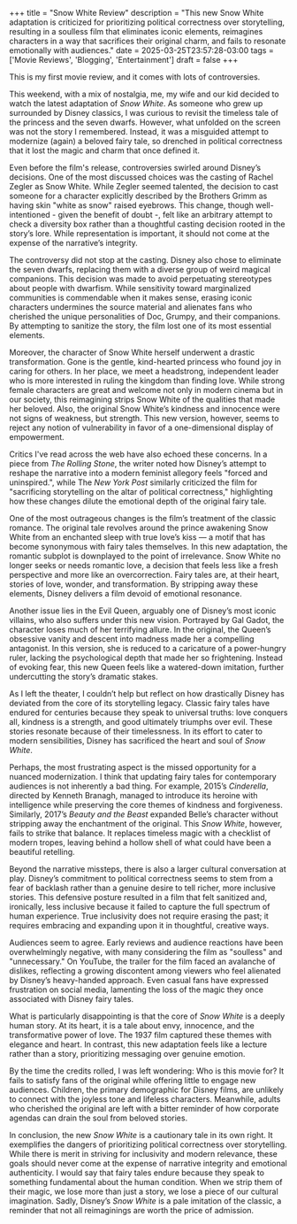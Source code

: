 +++
title = "Snow White Review"
description = "This new Snow White adaptation is criticized for prioritizing political correctness over storytelling, resulting in a soulless film that eliminates iconic elements, reimagines characters in a way that sacrifices their original charm, and fails to resonate emotionally with audiences."
date = 2025-03-25T23:57:28-03:00
tags = ['Movie Reviews', 'Blogging', 'Entertainment']
draft = false
+++

This is my first movie review, and it comes with lots of controversies.

This weekend, with a mix of nostalgia, me, my wife and our kid decided to watch the latest adaptation of *Snow White*. As someone who grew up surrounded by Disney classics, I was curious to revisit the timeless tale of the princess and the seven dwarfs. However, what unfolded on the screen was not the story I remembered. Instead, it was a misguided attempt to modernize (again) a beloved fairy tale, so drenched in political correctness that it lost the magic and charm that once defined it.

Even before the film's release, controversies swirled around Disney’s decisions. One of the most discussed choices was the casting of Rachel Zegler as Snow White. While Zegler seemed talented, the decision to cast someone for a character explicitly described by the Brothers Grimm as having skin "white as snow" raised eyebrows. This change, though well-intentioned - given the benefit of doubt -, felt like an arbitrary attempt to check a diversity box rather than a thoughtful casting decision rooted in the story’s lore. While representation is important, it should not come at the expense of the narrative’s integrity.

The controversy did not stop at the casting. Disney also chose to eliminate the seven dwarfs, replacing them with a diverse group of weird magical companions. This decision was made to avoid perpetuating stereotypes about people with dwarfism. While sensitivity toward marginalized communities is commendable when it makes sense, erasing iconic characters undermines the source material and alienates fans who cherished the unique personalities of Doc, Grumpy, and their companions. By attempting to sanitize the story, the film lost one of its most essential elements.

Moreover, the character of Snow White herself underwent a drastic transformation. Gone is the gentle, kind-hearted princess who found joy in caring for others. In her place, we meet a headstrong, independent leader who is more interested in ruling the kingdom than finding love. While strong female characters are great and welcome not only in modern cinema but in our society, this reimagining strips Snow White of the qualities that made her beloved. Also, the original Snow White’s kindness and innocence were not signs of weakness, but strength. This new version, however, seems to reject any notion of vulnerability in favor of a one-dimensional display of empowerment.

Critics I've read across the web have also echoed these concerns. In a piece from *The Rolling Stone*, the writer noted how Disney’s attempt to reshape the narrative into a modern feminist allegory feels "forced and uninspired.", while The *New York Post* similarly criticized the film for "sacrificing storytelling on the altar of political correctness," highlighting how these changes dilute the emotional depth of the original fairy tale.

One of the most outrageous changes is the film’s treatment of the classic romance. The original tale revolves around the prince awakening Snow White from an enchanted sleep with true love’s kiss — a motif that has become synonymous with fairy tales themselves. In this new adaptation, the romantic subplot is downplayed to the point of irrelevance. Snow White no longer seeks or needs romantic love, a decision that feels less like a fresh perspective and more like an overcorrection. Fairy tales are, at their heart, stories of love, wonder, and transformation. By stripping away these elements, Disney delivers a film devoid of emotional resonance.

Another issue lies in the Evil Queen, arguably one of Disney’s most iconic villains, who also suffers under this new vision. Portrayed by Gal Gadot, the character loses much of her terrifying allure. In the original, the Queen’s obsessive vanity and descent into madness made her a compelling antagonist. In this version, she is reduced to a caricature of a power-hungry ruler, lacking the psychological depth that made her so frightening. Instead of evoking fear, this new Queen feels like a watered-down imitation, further undercutting the story’s dramatic stakes.

As I left the theater, I couldn’t help but reflect on how drastically Disney has deviated from the core of its storytelling legacy. Classic fairy tales have endured for centuries because they speak to universal truths: love conquers all, kindness is a strength, and good ultimately triumphs over evil. These stories resonate because of their timelessness. In its effort to cater to modern sensibilities, Disney has sacrificed the heart and soul of *Snow White*.

Perhaps, the most frustrating aspect is the missed opportunity for a nuanced modernization. I think that updating fairy tales for contemporary audiences is not inherently a bad thing. For example, 2015’s *Cinderella*, directed by Kenneth Branagh, managed to introduce its heroine with intelligence while preserving the core themes of kindness and forgiveness. Similarly, 2017’s *Beauty and the Beast* expanded Belle’s character without stripping away the enchantment of the original. This *Snow White*, however, fails to strike that balance. It replaces timeless magic with a checklist of modern tropes, leaving behind a hollow shell of what could have been a beautiful retelling.

Beyond the narrative missteps, there is also a larger cultural conversation at play. Disney’s commitment to political correctness seems to stem from a fear of backlash rather than a genuine desire to tell richer, more inclusive stories. This defensive posture resulted in a film that felt sanitized and, ironically, less inclusive because it failed to capture the full spectrum of human experience. True inclusivity does not require erasing the past; it requires embracing and expanding upon it in thoughtful, creative ways.

Audiences seem to agree. Early reviews and audience reactions have been overwhelmingly negative, with many considering the film as "soulless" and "unnecessary." On YouTube, the trailer for the film faced an avalanche of dislikes, reflecting a growing discontent among viewers who feel alienated by Disney’s heavy-handed approach. Even casual fans have expressed frustration on social media, lamenting the loss of the magic they once associated with Disney fairy tales.

What is particularly disappointing is that the core of *Snow White* is a deeply human story. At its heart, it is a tale about envy, innocence, and the transformative power of love. The 1937 film captured these themes with elegance and heart. In contrast, this new adaptation feels like a lecture rather than a story, prioritizing messaging over genuine emotion.

By the time the credits rolled, I was left wondering: Who is this movie for? It fails to satisfy fans of the original while offering little to engage new audiences. Children, the primary demographic for Disney films, are unlikely to connect with the joyless tone and lifeless characters. Meanwhile, adults who cherished the original are left with a bitter reminder of how corporate agendas can drain the soul from beloved stories.

In conclusion, the new *Snow White* is a cautionary tale in its own right. It exemplifies the dangers of prioritizing political correctness over storytelling. While there is merit in striving for inclusivity and modern relevance, these goals should never come at the expense of narrative integrity and emotional authenticity. I would say that fairy tales endure because they speak to something fundamental about the human condition. When we strip them of their magic, we lose more than just a story, we lose a piece of our cultural imagination. Sadly, Disney’s *Snow White* is a pale imitation of the classic, a reminder that not all reimaginings are worth the price of admission.